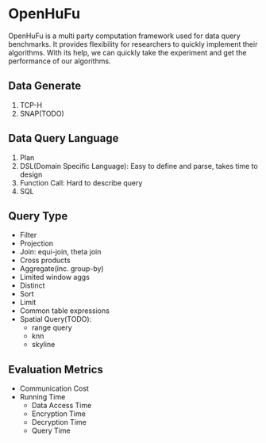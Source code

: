 # OpenHuFu

OpenHuFu is a multi party computation framework used for data query benchmarks.
It provides flexibility for researchers to quickly implement their algorithms.
With its help, we can quickly take the experiment and get the performance of our algorithms.


## Data Generate
1. TCP-H
2. SNAP(TODO)

## Data Query Language
1. Plan
2. DSL(Domain Specific Language): Easy to define and parse, takes time to design
3. Function Call: Hard to describe query
4. SQL

## Query Type
* Filter
* Projection
* Join: equi-join, theta join 
* Cross products
* Aggregate(inc. group-by)
* Limited window aggs
* Distinct
* Sort
* Limit
* Common table expressions
* Spatial Query(TODO):
  * range query
  * knn
  * skyline

## Evaluation Metrics
* Communication Cost
* Running Time
  * Data Access Time
  * Encryption Time
  * Decryption Time
  * Query Time


